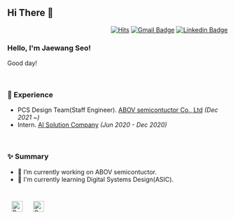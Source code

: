 
## Hi There 👋  

<div align=right>
  
[![Hits](https://hits.seeyoufarm.com/api/count/incr/badge.svg?url=https%3A%2F%2Fgithub.com%2Fjaewang-seo&count_bg=%23000000&title_bg=%23A8A8A8&icon=python.svg&icon_color=%234C79D9&title=hits&edge_flat=false)](https://hits.seeyoufarm.com)
[![Gmail Badge](https://img.shields.io/badge/Gmail-d14836?style=flat-square&logo=Gmail&logoColor=white&link=mailto:snugyun01@gmail.com)](mailto:jaewang.seo@mokwon.ac.kr)
[![Linkedin Badge](https://img.shields.io/badge/-LinkedIn-blue?style=flat-square&logo=Linkedin&logoColor=white&link=https://www.linkedin.com/in/seo-jaewang-1ab481224/)](https://www.linkedin.com/in/seo-jaewang-1ab481224/)
</div>

### Hello, I'm Jaewang Seo!

Good day!
 
<br/>

### 💫 Experience
- PCS Design Team(Staff Engineer). [ABOV semicontuctor Co., Ltd](https://www.abov.co.kr/kr/main.php) *(Dec 2021 ~)*
- Intern. [AI Solution Company](http://www.airiss.co.kr/) *(Jun 2020 - Dec 2020)*

<br/>  

### ✨ Summary

- 🔭 I’m currently working on ABOV semicontuctor.
- 🌱 I'm currently learning Digital Systems Design(ASIC).
  

<br/>  

<div sttyle='float:left'>
<img style="margin: 10px" src="https://profilinator.rishav.dev/skills-assets/python-original.svg" alt="Python" height="25" />  
<img style="margin: 10px" src="https://profilinator.rishav.dev/skills-assets/opencv-icon.svg" alt="OpenCV" height="25" />  
</div>

<br/>  
